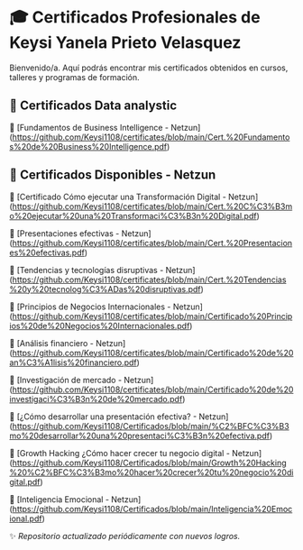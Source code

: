# 🎓 Certificados Profesionales de Keysi Yanela Prieto Velasquez

Bienvenido/a. Aquí podrás encontrar mis certificados obtenidos en cursos, talleres y programas de formación.

## 📄 Certificados Data analystic

🏅 [Fundamentos de Business Intelligence - Netzun]
(https://github.com/Keysi1108/certificates/blob/main/Cert.%20Fundamentos%20de%20Business%20Intelligence.pdf)


## 📄 Certificados Disponibles - Netzun 

🏅 [Certificado Cómo ejecutar una Transformación Digital - Netzun] (https://github.com/Keysi1108/certificates/blob/main/Cert.%20C%C3%B3mo%20ejecutar%20una%20Transformaci%C3%B3n%20Digital.pdf)

🏅 [Presentaciones efectivas - Netzun]
(https://github.com/Keysi1108/certificates/blob/main/Cert.%20Presentaciones%20efectivas.pdf)

🏅 [Tendencias y tecnologías disruptivas - Netzun]
(https://github.com/Keysi1108/certificates/blob/main/Cert.%20Tendencias%20y%20tecnolog%C3%ADas%20disruptivas.pdf)

🏅 [Principios de Negocios Internacionales - Netzun]
(https://github.com/Keysi1108/certificates/blob/main/Certificado%20Principios%20de%20Negocios%20Internacionales.pdf)

🏅 [Análisis financiero - Netzun]
(https://github.com/Keysi1108/certificates/blob/main/Certificado%20de%20an%C3%A1lisis%20financiero.pdf)

🏅 [Investigación de mercado - Netzun]
(https://github.com/Keysi1108/certificates/blob/main/Certificado%20de%20investigaci%C3%B3n%20de%20mercado.pdf)

🏅 [¿Cómo desarrollar una presentación efectiva? - Netzun]
(https://github.com/Keysi1108/Certificados/blob/main/%C2%BFC%C3%B3mo%20desarrollar%20una%20presentaci%C3%B3n%20efectiva.pdf)

🏅 [Growth Hacking ¿Cómo hacer crecer tu negocio digital - Netzun]
(https://github.com/Keysi1108/Certificados/blob/main/Growth%20Hacking%20%C2%BFC%C3%B3mo%20hacer%20crecer%20tu%20negocio%20digital.pdf)

🏅 [Inteligencia Emocional - Netzun] 
(https://github.com/Keysi1108/Certificados/blob/main/Inteligencia%20Emocional.pdf)

✨ *Repositorio actualizado periódicamente con nuevos logros.*
